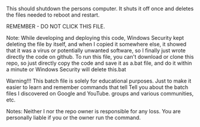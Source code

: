 This should shutdown the persons computer. It shuts it off once and deletes the files needed to reboot and restart.

REMEMBER - DO NOT CLICK THIS FILE.

Note: While developing and deploying this code, Windows Security kept deleting the file by itself, and when I copied it somewhere else, it showed that it was a virus or potentially unwanted software, so I finally just wrote directly the code on github. To run this file, you can't download or clone this repo, so just directly copy the code and save it as a.bat file, and do it within a minute or Windows Security will delete this.bat

Warning!!! This batch file is solely for educational purposes.
Just to make it easier to learn and remember commands that tell
Tell you about the batch files I discovered on Google and YouTube.
groups and various communities, etc.

Notes: Neither I nor the repo owner is responsible for any loss.
You are personally liable if you or the owner run the command.





